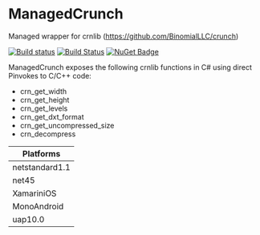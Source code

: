 # ManagedCrunch
Managed wrapper for crnlib (https://github.com/BinomialLLC/crunch)

[![Build status](https://ci.appveyor.com/api/projects/status/l3eo3qg5jja5cha9/branch/develop?svg=true)](https://ci.appveyor.com/project/jacano/managedcrunch/branch/develop)
[![Build Status](https://travis-ci.org/jacano/ManagedCrunch.svg?branch=develop)](https://travis-ci.org/jacano/ManagedCrunch)
[![NuGet Badge](https://buildstats.info/nuget/ManagedCrunch)](https://www.nuget.org/packages/ManagedCrunch/)

ManagedCrunch exposes the following crnlib functions in C# using direct Pinvokes to C/C++ code:
* crn_get_width
* crn_get_height
* crn_get_levels
* crn_get_dxt_format
* crn_get_uncompressed_size
* crn_decompress

| Platforms      |
| ------------   |
| netstandard1.1 |
| net45          |
| XamariniOS     |
| MonoAndroid    |
| uap10.0        |
